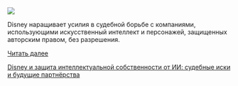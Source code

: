 <!--2025-06-24 13:48:28-->
<div class="yb">
  <div class="rss habr"><img src="https://habrastorage.org/getpro/habr/upload_files/7f0/9dd/2f0/7f09dd2f0bb8efa8b29ccf7f982a513a.jpg" /><p>Disney наращивает усилия в судебной борьбе с компаниями, использующими искусственный интеллект и персонажей, защищенных авторским правом, без разрешения.</p> <a href="https://habr.com/ru/articles/921434/#habracut">Читать далее</a> <p class="titl"><a href="https://habr.com/ru/companies/bothub/news/921434/?utm_source=habrahabr&utm_medium=rss&utm_campaign=921434">Disney и защита интеллектуальной собственности от ИИ: судебные иски и будущие партнёрства</a></p></div>
</div>
